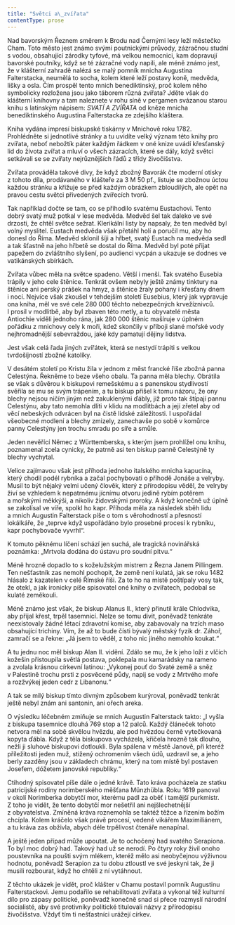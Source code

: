 ```yaml
---
title: "Světci a\_zvířata"
contentType: prose
---
```


Nad bavorským Řeznem směrem k Brodu nad Černými lesy leží městečko Cham. Toto město jest známo svými poutnickými průvody, zázračnou studní s vodou, obsahující zárodky tyfové, má velkou nemocnici, kam dopravují bavorské poutníky, když se té zázračné vody napili, ale méně známo jest, že v klášterní zahradě nalézá se malý pomník mnicha Augustina Falterstacka, neumělá to socha, kolem které leží postavy koně, medvěda, lišky a osla. Čím prospěl tento mnich benediktinský, proč kolem něho symbolicky rozložena jsou jako táborem různá zvířata? Jděte však do klášterní knihovny a tam naleznete v rohu síně v pergamen svázanou starou knihu s latinským nápisem: _SVATÍ A ZVÍŘATA_ od kněze mnicha benediktinského Augustina Falterstacka ze zdejšího kláštera.

Kniha vydána impresí biskupské tiskárny v Mnichově roku 1782. Prohlédněte si jednotlivé stránky a tu uvidíte velký význam této knihy pro zvířata, neboť nebožtík páter každým řádkem v oné knize uvádí křesťanský lid do života zvířat a mluví o všech zázracích, které se dály, když světci setkávali se se zvířaty nejrůznějších řádů z třídy živočišstva.

Zvířata prováděla takové divy, že když zbožný Bavorák čte moderní otisky z tohoto díla, prodávaného v klášteře za 3 M 50 pf., listuje se zbožnou úctou každou stránku a křižuje se před každým obrázkem zbloudilých, ale opět na pravou cestu světci přivedených zvířecích tvorů.

Tak například dočte se tam, co se přihodilo svatému Eustachovi. Tento dobrý svatý muž potkal v lese medvěda. Medvěd šel tak daleko ve své drzosti, že chtěl světce sežrat. Klerikální listy by napsaly, že ten medvěd byl volný myslitel. Eustach medvěda však přetáhl holí a poručil mu, aby ho donesl do Říma. Medvěd sklonil šíji a hřbet, svatý Eustach na medvěda sedl a tak šťastně na jeho hřbetě se dostal do Říma. Medvěd byl poté přijat papežem do zvláštního slyšení, po audienci vycpán a ukazuje se dodnes ve vatikánských sbírkách.

Zvířata vůbec měla na světce spadeno. Větší i menší. Tak svatého Eusebia trápily v jeho cele štěnice. Tenkrát ovšem nebyly ještě známy tinktury na štěnice ani perský prášek na hmyz, a štěnice žraly pohany i křesťany dnem i nocí. Nejvíce však zkoušel v tehdejším století Eusebius, který jak vypravuje ona kniha, měl ve své cele 280 000 těchto nebezpečných krvežíznivců. I prosil v modlitbě, aby byl zbaven této metly, a tu obyvatelé města Antiochie viděli jednoho rána, jak 280 000 štěnic mašíruje v úplném pořádku z mnichovy cely k moři, kdež skončily v příboji slané mořské vody nejhromadnější sebevraždou, jaké kdy pamatují dějiny lidstva.

Jest však celá řada jiných zvířátek, která se nestydí trápiti s velkou tvrdošíjností zbožné katolíky.

V desátém století po Kristu žila v jednom z měst francké říše zbožná panna Celestýna. Řekněme to beze všeho obalu. Ta panna měla blechy. Obrátila se však s důvěrou k biskupovi remešskému a s panenskou stydlivostí svěřila se mu se svým trápením, a tu biskup přišel k tomu názoru, že ony blechy nejsou ničím jiným než zakuklenými ďábly, již proto tak štípají pannu Celestýnu, aby tato nemohla dlíti v klidu na modlitbách a její zřetel aby od věcí nebeských odvrácen byl na čistě lidské záležitosti. I uspořádal všeobecné modlení a blechy zmizely, zanechavše po sobě v komůrce panny Celestýny jen trochu smradu po síře a smůle.

Jeden nevěřící Němec z Württemberska, s kterým jsem prohlížel onu knihu, poznamenal zcela cynicky, že patrně asi ten biskup panně Celestýně ty blechy vychytal.

Velice zajímavou však jest příhoda jednoho italského mnicha kapucína, který chodil podél rybníka a začal pochybovati o příhodě Jonáše a velryby. Musil to být nějaký velmi učený člověk, který z přírodopisu věděl, že velryby živí se vzhledem k nepatrnému jícnímu otvoru jedině rybím potěrem a mořskými měkkýši, a nikoliv židovskými proroky. A když konečně už úplně se zakolísal ve víře, spolkl ho kapr. Příhoda měla za následek sběh lidu a mnich Augustin Falterstack píše o tom s věrohodností a přesností lokálkáře, že „teprve když uspořádáno bylo prosebné procesí k rybníku, kapr pochybovače vyvrhl“.

K tomuto pěknému líčení schází jen suchá, ale tragická novinářská poznámka: „Mrtvola dodána do ústavu pro soudní pitvu.“

Méně hrozně dopadlo to s koželužským mistrem z Řezna Janem Pillingem. Ten nešťastník zas nemohl pochopit, že země není kulatá, jak se roku 1482 hlásalo z kazatelen v celé Římské říši. Za to ho na místě poštípaly vosy tak, že otekl, a jak ironicky píše spisovatel oné knihy o zvířatech, podobal se kulaté zeměkouli.

Méně známo jest však, že biskup Alanus II., který přinutil krále Chlodvika, aby přijal křest, trpěl tasemnicí. Nelze se tomu divit, poněvadž tenkráte neexistovaly žádné létací zdravotní komise, aby zabavovaly na trzích maso obsahující trichiny. Vím, že až to bude čísti bývalý městský fyzik dr. Záhoř, zamračí se a řekne: „Já jsem to věděl, z toho nic jiného nemohlo koukat.“

A tu jednu noc měl biskup Alan II. vidění. Zdálo se mu, že k jeho loži z vlčích kožešin přistoupila světlá postava, poklepala mu kamarádsky na rameno a zvolala krásnou církevní latinou: „Vykonej pouť do Svaté země a sněz v Palestině trochu prsti z posvěcené půdy, napij se vody z Mrtvého moře a rozžvýkej jeden cedr z Libanonu.“

A tak se milý biskup tímto divným způsobem kurýroval, poněvadž tenkrát ještě nebyl znám ani santonin, ani ořech areka.

O výsledku léčebném zmiňuje se mnich Augustin Falterstack takto: „I vyšla z biskupa tasemnice dlouhá 769 stop a 12 palců. Každý článeček tohoto netvora měl na sobě skvělou hvězdu, ale pod hvězdou černě vytečkovaná kopyta ďábla. Když z těla biskupova vycházela, křičela hrozně tak dlouho, nežli ji sluhové biskupovi dotloukli. Byla spálena v městě Janově, při kteréž příležitosti jeden muž, stižený ochromením všech údů, uzdravil se, a jeho berly zazděny jsou v základech chrámu, který na tom místě byl postaven Josefem, dóžetem janovské republiky.“

Ctihodný spisovatel píše dále o jedné krávě. Tato kráva pocházela ze statku patricijské rodiny norimberského měšťana Münzhübla. Roku 1619 panoval v okolí Norimberka dobytčí mor, kterému padl za oběť i tamější purkmistr. Z toho je vidět, že tento dobytčí mor nešetřil ani nejšlechetnější z obyvatelstva. Zmíněná kráva roznemohla se taktéž těžce a řízením božím chcípla. Kolem kráčelo však právě procesí, vedené vikářem Maximiliánem, a tu kráva zas obživla, abych déle trpělivost čtenáře nenapínal.

A ještě jeden případ může upoutat. Je to ochočený had svatého Serapiona. To byl moc dobrý had. Takový had už se nerodí. Po čtyry roky živil onoho poustevníka na poušti svým mlékem, kteréž mělo asi neobyčejnou výživnou hodnotu, poněvadž Serapion za tu dobu ztloustl ve své jeskyni tak, že ji musili rozbourat, když ho chtěli z ní vytáhnout.

Z těchto ukázek je vidět, proč klášter v Chamu postavil pomník Augustinu Falterstackovi. Jemu podařilo se rehabilitovati zvířata a vykonal též kulturní dílo pro zápasy politické, poněvadž konečně snad si přece rozmyslí národní socialisté, aby své protivníky politické titulovali názvy z přírodopisu živočišstva. Vždyť tím ti nešťastníci urážejí církev.
